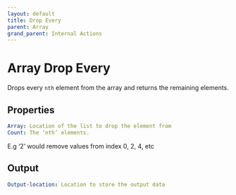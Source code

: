 ```yaml
---
layout: default
title: Drop Every
parent: Array
grand_parent: Internal Actions
---
```

# Array Drop Every
Drops every `nth` element from the array and returns the remaining elements.

## Properties
```yaml
Array: Location of the list to drop the element from
Count: The ‘nth’ elements.
```
E.g ‘2’ would remove values from index 0, 2, 4, etc

## Output
```yaml
Output-location: Location to store the output data
```
